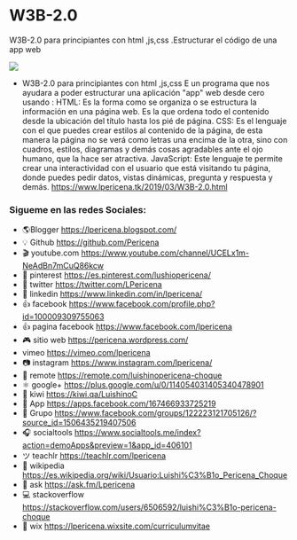 # W3B-2.0
W3B-2.0 para principiantes con html ,js,css .Estructurar el código de una app web 

[![](https://2.bp.blogspot.com/-5DFKEgFjHNY/W-eD6HhS5kI/AAAAAAAAMvc/MFYoPOhJ7-8xNG-AjTKz3N98JpRXDNZwQCLcBGAs/s640/Screenshot_3.png)](https://www.lpericena.tk/2019/03/W3B-2.0.html)

- W3B-2.0 para principiantes con html ,js,css
E un programa que nos ayudara a poder estructurar una aplicación "app" web desde cero usando :
HTML: Es la forma como se organiza o se estructura la información en una página web. Es la que ordena todo el
contenido desde la ubicación del título hasta los pié de página.
CSS: Es el lenguaje con el que puedes crear estilos al contenido de la página, de esta manera la página no se 
verá como letras una encima de la otra, sino con cuadros, estilos, diagramas y demás cosas agradables ante el 
ojo humano, que la hace ser atractiva.
JavaScript: Este lenguaje te permite crear una interactividad con el usuario que está visitando tu página,
donde puedes pedir datos, vistas dinámicas, pregunta y respuesta y demás.
https://www.lpericena.tk/2019/03/W3B-2.0.html

### Sigueme en las redes Sociales:
- 🌎Blogger          https://lpericena.blogspot.com/
- 💡 Github            https://github.com/Pericena
- 🎬 youtube.com  https://www.youtube.com/channel/UCELx1m-NeAdBn7mCuQ86kcw
- 📸 pinterest        https://es.pinterest.com/lushiopericena/
- 🐤 twitter             https://twitter.com/LPericena
- 👦 linkedin         https://www.linkedin.com/in/lpericena/
- 👍 facebook       https://www.facebook.com/profile.php?id=100009309755063
- 👍 pagina facebook  https://www.facebook.com/lpericena
- 🎮 sitio web        https://pericena.wordpress.com/
- vimeo         https://vimeo.com/lpericena
- 📷 instagram      https://www.instagram.com/lpericena/
- 🎁 remote      https://remote.com/luishinopericena-choque
- ⚛ google+   https://plus.google.com/u/0/114054031405340478901
- 🚀 kiwi       https://kiwi.qa/LuishinoC
- 📅 App    https://apps.facebook.com/167466933725219
- 👻 Grupo    https://www.facebook.com/groups/122223121705126/?source_id=1506435219407506
- 🎧 socialtools https://www.socialtools.me/index?action=demoApps&preview=1&app_id=406101
- ツ teachlr    https://teachlr.com/lpericena
- 📖  wikipedia  https://es.wikipedia.org/wiki/Usuario:Luishi%C3%B1o_Pericena_Choque
- 📧 ask          https://ask.fm/Lpericena
- 💻 stackoverflow  https://stackoverflow.com/users/6506592/luishi%C3%B1o-pericena-choque
- 📡 wix https://lpericena.wixsite.com/curriculumvitae
